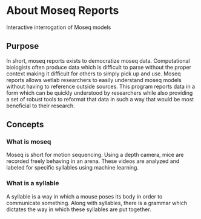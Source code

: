 # About Moseq Reports
Interactive interrogation of Moseq models
## Purpose
In short, moseq reports exists to democratize moseq data. Computational biologists often produce data which is difficult to parse without the proper context making it difficult for others to simply pick up and use. Moseq reports allows wetlab researchers to easily understand moseq models without having to reference outside sources. This program reports data in a form which can be quickly understood by researchers while also providing a set of robust tools to reformat that data in such a way that would be most beneficial to their research.
## Concepts
### What is moseq
Moseq is short for motion sequencing. Using a depth camera, mice are recorded freely behaving in an arena. These videos are analyzed and labeled for specific syllables using machine learning.

### What is a syllable
A syllable is a way in which a mouse poses its body in order to communicate something. Along with syllables, there is a grammar which dictates the way in which these syllables are put together.